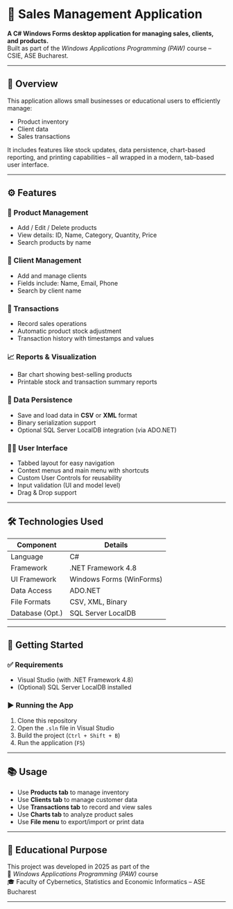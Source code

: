 # 🧾 Sales Management Application

**A C# Windows Forms desktop application for managing sales, clients, and products.**  
Built as part of the *Windows Applications Programming (PAW)* course – CSIE, ASE Bucharest.

---

## 📌 Overview

This application allows small businesses or educational users to efficiently manage:
- Product inventory
- Client data
- Sales transactions

It includes features like stock updates, data persistence, chart-based reporting, and printing capabilities – all wrapped in a modern, tab-based user interface.

---

## ⚙️ Features

### 🛒 Product Management
- Add / Edit / Delete products
- View details: ID, Name, Category, Quantity, Price
- Search products by name

### 👥 Client Management
- Add and manage clients
- Fields include: Name, Email, Phone
- Search by client name

### 💼 Transactions
- Record sales operations
- Automatic product stock adjustment
- Transaction history with timestamps and values

### 📈 Reports & Visualization
- Bar chart showing best-selling products
- Printable stock and transaction summary reports

### 💾 Data Persistence
- Save and load data in **CSV** or **XML** format
- Binary serialization support
- Optional SQL Server LocalDB integration (via ADO.NET)

### 🧑‍💻 User Interface
- Tabbed layout for easy navigation
- Context menus and main menu with shortcuts
- Custom User Controls for reusability
- Input validation (UI and model level)
- Drag & Drop support

---

## 🛠️ Technologies Used

| Component       | Details                    |
|----------------|----------------------------|
| Language        | C#                         |
| Framework       | .NET Framework 4.8         |
| UI Framework    | Windows Forms (WinForms)   |
| Data Access     | ADO.NET                    |
| File Formats    | CSV, XML, Binary           |
| Database (Opt.) | SQL Server LocalDB         |

---

## 🚀 Getting Started

### ✅ Requirements
- Visual Studio (with .NET Framework 4.8)
- (Optional) SQL Server LocalDB installed

### ▶️ Running the App
1. Clone this repository
2. Open the `.sln` file in Visual Studio
3. Build the project (`Ctrl + Shift + B`)
4. Run the application (`F5`)

---

## 📚 Usage

- Use **Products tab** to manage inventory
- Use **Clients tab** to manage customer data
- Use **Transactions tab** to record and view sales
- Use **Charts tab** to analyze product sales
- Use **File menu** to export/import or print data

---

## 📌 Educational Purpose

This project was developed in 2025 as part of the  
📘 *Windows Applications Programming (PAW)* course  
🎓 Faculty of Cybernetics, Statistics and Economic Informatics – ASE Bucharest

---



